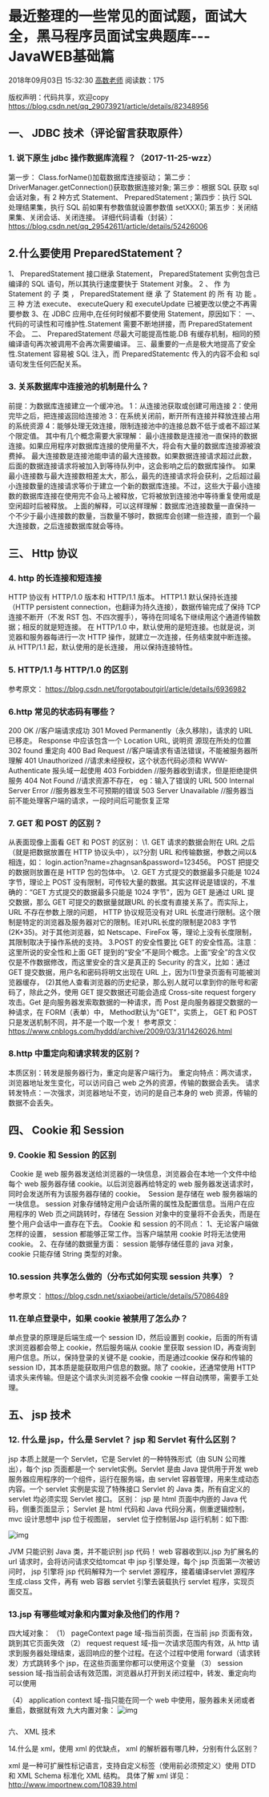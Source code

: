 # 最近整理的一些常见的面试题，面试大全，黑马程序员面试宝典题库---JavaWEB基础篇

2018年09月03日 15:32:30 [高数老师](https://me.csdn.net/qq_29073921) 阅读数：175



 版权声明：代码共享，欢迎copy	https://blog.csdn.net/qq_29073921/article/details/82348956

## 一、 JDBC 技术（评论留言获取原件）

### 1. 说下原生 jdbc 操作数据库流程？（2017-11-25-wzz）

第一步： Class.forName()加载数据库连接驱动；
第二步： DriverManager.getConnection()获取数据连接对象;
第三步：根据 SQL 获取 sql 会话对象，有 2 种方式 Statement、 PreparedStatement ;
第四步：执行 SQL 处理结果集，执行 SQL 前如果有参数值就设置参数值 setXXX();
第五步：关闭结果集、关闭会话、关闭连接。
详细代码请看（封装）： <https://blog.csdn.net/qq_29542611/article/details/52426006>

## 2.什么要使用 PreparedStatement？

1、 PreparedStatement 接口继承 Statement， PreparedStatement 实例包含已编译的 SQL 语句，所以其执行速度要快于 Statement 对象。
2 、 作 为 Statement 的 子 类 ， PreparedStatement 继 承 了 Statement 的 所 有 功 能 。 三 种 方法 execute、 executeQuery 和 executeUpdate 已被更改以使之不再需要参数
3、在 JDBC 应用中,在任何时候都不要使用 Statement，原因如下：
一、代码的可读性和可维护性.Statement 需要不断地拼接，而 PreparedStatement 不会。
二、 PreparedStatement 尽最大可能提高性能.DB 有缓存机制，相同的预编译语句再次被调用不会再次需要编译。
三、最重要的一点是极大地提高了安全性.Statement 容易被 SQL 注入，而 PreparedStatementc 传入的内容不会和 sql 语句发生任何匹配关系。

### 3. 关系数据库中连接池的机制是什么？


前提：为数据库连接建立一个缓冲池。
1：从连接池获取或创建可用连接
2：使用完毕之后，把连接返回给连接池
3：在系统关闭前，断开所有连接并释放连接占用的系统资源
4：能够处理无效连接，限制连接池中的连接总数不低于或者不超过某个限定值。
其中有几个概念需要大家理解：
最小连接数是连接池一直保持的数据连接。如果应用程序对数据库连接的使用量不大，将会有大量的数据库连接源被浪费掉。
最大连接数是连接池能申请的最大连接数。如果数据连接请求超过此数，后面的数据连接请求将被加入到等待队列中，这会影响之后的数据库操作。
如果最小连接数与最大连接数相差太大，那么，最先的连接请求将会获利，之后超过最小连接数量的连接请求等价于建立一个新的数据库连接。不过，这些大于最小连接数的数据库连接在使用完不会马上被释放，它将被放到连接池中等待重复使用或是空闲超时后被释放。
上面的解释，可以这样理解：数据库池连接数量一直保持一个不少于最小连接数的数量，当数量不够时，数据库会创建一些连接，直到一个最大连接数，之后连接数据库就会等待。

##  三、 Http 协议

### 4. http 的长连接和短连接


HTTP 协议有 HTTP/1.0 版本和 HTTP/1.1 版本。 HTTP1.1 默认保持长连接（HTTP persistent connection，也翻译为持久连接），数据传输完成了保持 TCP 连接不断开（不发 RST 包、不四次握手），等待在同域名下继续用这个通道传输数据；相反的就是短连接。
在 HTTP/1.0 中，默认使用的是短连接。也就是说，浏览器和服务器每进行一次 HTTP 操作，就建立一次连接，任务结束就中断连接。 从 HTTP/1.1 起，默认使用的是长连接， 用以保持连接特性。

### 5. HTTP/1.1 与 HTTP/1.0 的区别


参考原文： <https://blog.csdn.net/forgotaboutgirl/article/details/6936982>

### 6.http 常见的状态码有哪些？

200 OK //客户端请求成功
301 Moved Permanently（永久移除)，请求的 URL 已移走。 Response 中应该包含一个 Location URL, 说明资
源现在所处的位置
302 found 重定向
400 Bad Request //客户端请求有语法错误，不能被服务器所理解
401 Unauthorized //请求未经授权，这个状态代码必须和 WWW-Authenticate 报头域一起使用
403 Forbidden //服务器收到请求，但是拒绝提供服务
404 Not Found //请求资源不存在， eg：输入了错误的 URL
500 Internal Server Error //服务器发生不可预期的错误
503 Server Unavailable //服务器当前不能处理客户端的请求，一段时间后可能恢复正常

###  7. GET 和 POST 的区别？

从表面现像上面看 GET 和 POST 的区别：
\1. GET 请求的数据会附在 URL 之后（就是把数据放置在 HTTP 协议头中），以?分割 URL 和传输数据，参数之间以&相连，如： login.action?name=zhagnsan&password=123456。 POST 把提交的数据则放置在是 HTTP 包的包体中。
\2. GET 方式提交的数据最多只能是 1024 字节，理论上 POST 没有限制，可传较大量的数据。其实这样说是错误的，不准确的：“GET 方式提交的数据最多只能是 1024 字节"，因为 GET 是通过 URL 提交数据，那么 GET 可提交的数据量就跟URL 的长度有直接关系了。而实际上， URL 不存在参数上限的问题， HTTP 协议规范没有对 URL 长度进行限制。这个限制是特定的浏览器及服务器对它的限制。IE对URL长度的限制是2083 字节(2K+35)。对于其他浏览器，如 Netscape、FireFox 等，理论上没有长度限制，其限制取决于操作系统的支持。
3.POST 的安全性要比 GET 的安全性高。注意：这里所说的安全性和上面 GET 提到的“安全”不是同个概念。上面“安全”的含义仅仅是不作数据修改，而这里安全的含义是真正的 Security 的含义，比如：通过 GET 提交数据，用户名和密码将明文出现在 URL 上，因为(1)登录页面有可能被浏览器缓存， (2)其他人查看浏览器的历史纪录，那么别人就可以拿到你的账号和密码了，除此之外，使用 GET 提交数据还可能会造成 Cross-site request forgery 攻击。Get 是向服务器发索取数据的一种请求，而 Post 是向服务器提交数据的一种请求，在 FORM（表单）中， Method默认为"GET"，实质上， GET 和 POST 只是发送机制不同，并不是一个取一个发！
参考原文： <https://www.cnblogs.com/hyddd/archive/2009/03/31/1426026.html>

###  8.http 中重定向和请求转发的区别？

本质区别：转发是服务器行为，重定向是客户端行为。
重定向特点：两次请求，浏览器地址发生变化，可以访问自己 web 之外的资源，传输的数据会丢失。
请求转发特点：一次强求，浏览器地址不变，访问的是自己本身的 web 资源，传输的数据不会丢失。

##  四、 Cookie 和 Session

### 9. Cookie 和 Session 的区别

​        Cookie 是 web 服务器发送给浏览器的一块信息，浏览器会在本地一个文件中给每个 web 服务器存储 cookie。以后浏览器再给特定的 web 服务器发送请求时，同时会发送所有为该服务器存储的 cookie。
​        Session 是存储在 web 服务器端的一块信息。 session 对象存储特定用户会话所需的属性及配置信息。当用户在应用程序的 Web 页之间跳转时，存储在 Session 对象中的变量将不会丢失，而是在整个用户会话中一直存在下去。
Cookie 和 session 的不同点：
1、无论客户端做怎样的设置， session 都能够正常工作。当客户端禁用 cookie 时将无法使用 cookie。
2、在存储的数据量方面： session 能够存储任意的 java 对象， cookie 只能存储 String 类型的对象。

### 10.session 共享怎么做的（分布式如何实现 session 共享）？


参考原文： <https://blog.csdn.net/sxiaobei/article/details/57086489>

### 11.在单点登录中，如果 cookie 被禁用了怎么办？

单点登录的原理是后端生成一个 session ID，然后设置到 cookie，后面的所有请求浏览器都会带上 cookie，然后服务端从 cookie 里获取 session ID，再查询到用户信息。所以，保持登录的关键不是 cookie，而是通过cookie 保存和传输的 session ID，其本质是能获取用户信息的数据。除了 cookie，还通常使用 HTTP 请求头来传输。但是这个请求头浏览器不会像 cookie 一样自动携带，需要手工处理。
 

## 五、 jsp 技术

### 12. 什么是 jsp，什么是 Servlet？ jsp 和 Servlet 有什么区别？

jsp 本质上就是一个 Servlet，它是 Servlet 的一种特殊形式（由 SUN 公司推出），每个 jsp 页面都是一个 servlet实例。Servlet 是由 Java 提供用于开发 web 服务器应用程序的一个组件，运行在服务端，由 servlet 容器管理，用来生成动态内容。一个 servlet 实例是实现了特殊接口 Servlet 的 Java 类，所有自定义的 servlet 均必须实现 Servlet 接口。
区别：
jsp 是 html 页面中内嵌的 Java 代码，侧重页面显示；
Servlet 是 html 代码和 Java 代码分离，侧重逻辑控制， mvc 设计思想中 jsp 位于视图层， servlet 位于控制层Jsp 运行机制：如下图:

![img](https://img-blog.csdn.net/20180903152540950?watermark/2/text/aHR0cHM6Ly9ibG9nLmNzZG4ubmV0L3FxXzI5MDczOTIx/font/5a6L5L2T/fontsize/400/fill/I0JBQkFCMA==/dissolve/70)

JVM 只能识别 Java 类，并不能识别 jsp 代码！ web 容器收到以.jsp 为扩展名的 url 请求时，会将访问请求交给tomcat 中 jsp 引擎处理，每个 jsp 页面第一次被访问时， jsp 引擎将 jsp 代码解释为一个 servlet 源程序，接着编译servlet 源程序生成.class 文件，再有 web 容器 servlet 引擎去装载执行 servlet 程序，实现页面交互。
 

### 13.jsp 有哪些域对象和内置对象及他们的作用？

四大域对象：
（1） pageContext page 域-指当前页面，在当前 jsp 页面有效，跳到其它页面失效
（2） request request 域-指一次请求范围内有效，从 http 请求到服务器处理结束，返回响应的整个过程。在这个过程中使用 forward（请求转发）方式跳转多个 jsp，在这些页面里你都可以使用这个变量
（3） session session 域-指当前会话有效范围，浏览器从打开到关闭过程中，转发、重定向均可以使用

（4） application context 域-指只能在同一个 web 中使用，服务器未关闭或者重启，数据就有效
九大内置对象：
![img](https://img-blog.csdn.net/20180903152915319?watermark/2/text/aHR0cHM6Ly9ibG9nLmNzZG4ubmV0L3FxXzI5MDczOTIx/font/5a6L5L2T/fontsize/400/fill/I0JBQkFCMA==/dissolve/70)

###   


六、 XML 技术

14.什么是 xml，使用 xml 的优缺点， xml 的解析器有哪几种，分别有什么区别？

xml 是一种可扩展性标记语言，支持自定义标签（使用前必须预定义）使用 DTD 和 XML Schema 标准化 XML 结构。
具体了解 xml 详见： <http://www.importnew.com/10839.html>